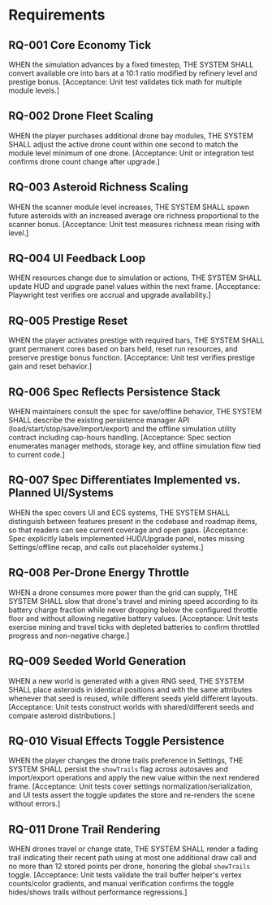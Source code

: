 # Requirements

## RQ-001 Core Economy Tick

WHEN the simulation advances by a fixed timestep, THE SYSTEM SHALL convert available ore into bars at a 10:1 ratio modified by refinery level and prestige bonus. [Acceptance: Unit test validates tick math for multiple module levels.]

## RQ-002 Drone Fleet Scaling

WHEN the player purchases additional drone bay modules, THE SYSTEM SHALL adjust the active drone count within one second to match the module level minimum of one drone. [Acceptance: Unit or integration test confirms drone count change after upgrade.]

## RQ-003 Asteroid Richness Scaling

WHEN the scanner module level increases, THE SYSTEM SHALL spawn future asteroids with an increased average ore richness proportional to the scanner bonus. [Acceptance: Unit test measures richness mean rising with level.]

## RQ-004 UI Feedback Loop

WHEN resources change due to simulation or actions, THE SYSTEM SHALL update HUD and upgrade panel values within the next frame. [Acceptance: Playwright test verifies ore accrual and upgrade availability.]

## RQ-005 Prestige Reset

WHEN the player activates prestige with required bars, THE SYSTEM SHALL grant permanent cores based on bars held, reset run resources, and preserve prestige bonus function. [Acceptance: Unit test verifies prestige gain and reset behavior.]

## RQ-006 Spec Reflects Persistence Stack

WHEN maintainers consult the spec for save/offline behavior, THE SYSTEM SHALL describe the existing persistence manager API (load/start/stop/save/import/export) and the offline simulation utility contract including cap-hours handling. [Acceptance: Spec section enumerates manager methods, storage key, and offline simulation flow tied to current code.]

## RQ-007 Spec Differentiates Implemented vs. Planned UI/Systems

WHEN the spec covers UI and ECS systems, THE SYSTEM SHALL distinguish between features present in the codebase and roadmap items, so that readers can see current coverage and open gaps. [Acceptance: Spec explicitly labels implemented HUD/Upgrade panel, notes missing Settings/offline recap, and calls out placeholder systems.]

## RQ-008 Per-Drone Energy Throttle

WHEN a drone consumes more power than the grid can supply, THE SYSTEM SHALL slow that drone's travel and mining speed according to its battery charge fraction while never dropping below the configured throttle floor and without allowing negative battery values. [Acceptance: Unit tests exercise mining and travel ticks with depleted batteries to confirm throttled progress and non-negative charge.]

## RQ-009 Seeded World Generation

WHEN a new world is generated with a given RNG seed, THE SYSTEM SHALL place asteroids in identical positions and with the same attributes whenever that seed is reused, while different seeds yield different layouts. [Acceptance: Unit tests construct worlds with shared/different seeds and compare asteroid distributions.]

## RQ-010 Visual Effects Toggle Persistence

WHEN the player changes the drone trails preference in Settings, THE SYSTEM SHALL persist the `showTrails` flag across autosaves and import/export operations and apply the new value within the next rendered frame. [Acceptance: Unit tests cover settings normalization/serialization, and UI tests assert the toggle updates the store and re-renders the scene without errors.]

## RQ-011 Drone Trail Rendering

WHEN drones travel or change state, THE SYSTEM SHALL render a fading trail indicating their recent path using at most one additional draw call and no more than 12 stored points per drone, honoring the global `showTrails` toggle. [Acceptance: Unit tests validate the trail buffer helper's vertex counts/color gradients, and manual verification confirms the toggle hides/shows trails without performance regressions.]
